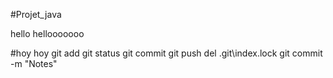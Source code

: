 #Projet_java

hello
hellooooooo

#hoy hoy
git add
git status
git commit
git push 
del .git\index.lock
git commit -m "Notes"